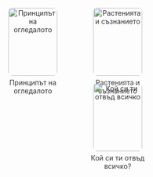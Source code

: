 <style>
  .mini-posts {
    display: flex;
    flex-wrap: wrap;
    justify-content: center;
    gap: 15px;
    margin: 30px 0;
  }

  .mini-post {
    flex: 1 1 130px;
    max-width: 160px;
    text-align: center;
    text-decoration: none;
    color: #333;
  }

  .mini-post img {
    width: 100%;
    max-width: 100px;
    aspect-ratio: 1 / 1;
    object-fit: cover;
    border-radius: 8px;
    margin-bottom: 5px;
  }

  .mini-post div {
    font-size: 14px;
  }

  .mini-ad {
    flex: 1 1 130px;
    max-width: 160px;
    text-align: center;
    padding: 10px 0;
  }

  @media (max-width: 480px) {
    .mini-post, .mini-ad {
      max-width: 45%;
    }
  }
</style>

<div class="mini-posts">
  <a class="mini-post" href="https://www.jivotvogledaloto.com/2025/04/printsipat-na-ogledaloto-vanshniyat.html">
    <img alt="Принципът на огледалото" src="https://blogger.googleusercontent.com/img/b/R29vZ2xl/AVvXsEjhNYfTYKSLe6rH2fCHQmUY5At_-rhvwJUlB4anCSVmORX_-JaDIHNxYA2EaiE8tjTBO7jAh1kd20uzZCDrY4uoc_zQzDuJFCy7idvenyNCPvLV-K44AnogI111lR4JKcsh172qY2rj144faZjVQjynZp5PFTHJILftBLq3H5Sm78L4rWSwr5Zg3gK24cQ/s320/obuvkite-na-boginyata-simoron-za-uverenost.jpg" />
    <div>Принципът на огледалото</div>
  </a>

  <a class="mini-post" href="https://www.jivotvogledaloto.com/2025/05/rasteniq-koito-probujdat-suznanieto.html">
    <img alt="Растенията и съзнанието" src="https://blogger.googleusercontent.com/img/b/R29vZ2xl/AVvXsEhmY6RUcd8B2y9nXapLctBV1XBaLqQsnIBY_IRLFM-F8CNXCRBo4rzZylC_wD3ceRIm4Wf4t4q4yciDEw6A7948QurlFW-JMy4iuPGxpM9zRHXJMFhe8dgFh5cVUiXR-ppvQJ9wM7x80veuliJ28TwgRtx-WrH7BpKyRffQm8IihIp36Ua9dTB2vJHfRt8/s320/14c57899-dbc8-4489-97d0-f2671d4f1dc8%20(1).png" />
    <div>Растенията и съзнанието</div>
  </a>

  <div class="mini-ad">
    <script async src="https://pagead2.googlesyndication.com/pagead/js/adsbygoogle.js?client=ca-pub-1339566413189127"
     crossorigin="anonymous"></script>
<ins class="adsbygoogle"
     style="display:block"
     data-ad-format="fluid"
     data-ad-layout-key="+1x+r6+2v-17-3x"
     data-ad-client="ca-pub-1339566413189127"
     data-ad-slot="6253901209"></ins>
<script>
     (adsbygoogle = window.adsbygoogle || []).push({});
</script>
  </div>

  <a class="mini-post" href="https://www.jivotvogledaloto.com/2025/04/koi-si-ti-otvud-vsichko.html">
    <img alt="Кой си ти отвъд всичко" src="https://blogger.googleusercontent.com/img/b/R29vZ2xl/AVvXsEhEf2pFc1-Uo8ev6DsemYbCxn9sX79z1fL2rvSfLm6jkTdiRfXGX22X8C-gyBG4OZDDkk832pBKCIYE0HRSHEvsaUiPlxE8we0Bo2JM3B92SNHoVIfEfIIC2F-iD6AKbO9g42hcnI3H6vA0AdbuXsAkC9Pnfb6nnj6m-qT87sio7XnU2nQHv3kAYFUyKXA/s320/koi-si-ti-otvud-vsichko.png" />
    <div>Кой си ти отвъд всичко?</div>
  </a>
</div>

